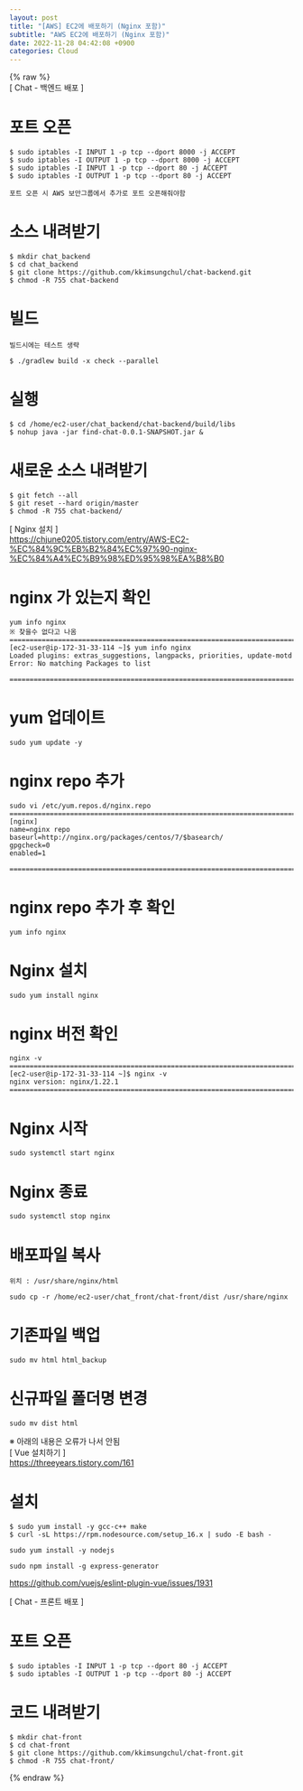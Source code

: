 ```yaml
---  
layout: post  
title: "[AWS] EC2에 배포하기 (Nginx 포함)"  
subtitle: "AWS EC2에 배포하기 (Nginx 포함)"  
date: 2022-11-28 04:42:08 +0900  
categories: Cloud  
---  
```

{% raw %}  
[ Chat - 백엔드 배포 ]  
  
# 포트 오픈  
  
	$ sudo iptables -I INPUT 1 -p tcp --dport 8000 -j ACCEPT  
	$ sudo iptables -I OUTPUT 1 -p tcp --dport 8000 -j ACCEPT  
	$ sudo iptables -I INPUT 1 -p tcp --dport 80 -j ACCEPT  
	$ sudo iptables -I OUTPUT 1 -p tcp --dport 80 -j ACCEPT  
  
	포트 오픈 시 AWS 보안그룹에서 추가로 포트 오픈해줘야함  
  
# 소스 내려받기  
  
	$ mkdir chat_backend  
	$ cd chat_backend  
	$ git clone https://github.com/kkimsungchul/chat-backend.git  
	$ chmod -R 755 chat-backend  
  
# 빌드  
	빌드시에는 테스트 생략  
  
	$ ./gradlew build -x check --parallel  
  
# 실행  
  
	$ cd /home/ec2-user/chat_backend/chat-backend/build/libs  
	$ nohup java -jar find-chat-0.0.1-SNAPSHOT.jar &  
  
# 새로운 소스 내려받기  
  
	$ git fetch --all  
	$ git reset --hard origin/master  
	$ chmod -R 755 chat-backend/  
  
[ Nginx 설치 ]  
	https://chjune0205.tistory.com/entry/AWS-EC2-%EC%84%9C%EB%B2%84%EC%97%90-nginx-%EC%84%A4%EC%B9%98%ED%95%98%EA%B8%B0  
  
# nginx 가 있는지 확인  
	yum info nginx  
	※ 찾을수 없다고 나옴  
	=================================================================================================================  
	[ec2-user@ip-172-31-33-114 ~]$ yum info nginx  
	Loaded plugins: extras_suggestions, langpacks, priorities, update-motd  
	Error: No matching Packages to list  
  
	=================================================================================================================  
# yum 업데이트  
	sudo yum update -y  
  
# nginx repo 추가  
	sudo vi /etc/yum.repos.d/nginx.repo  
	=================================================================================================================  
	[nginx]  
	name=nginx repo  
	baseurl=http://nginx.org/packages/centos/7/$basearch/  
	gpgcheck=0  
	enabled=1  
  
	=================================================================================================================  
  
# nginx repo 추가 후 확인  
  
	yum info nginx  
  
# Nginx 설치  
  
	sudo yum install nginx  
  
# nginx 버전 확인  
	nginx -v  
	=================================================================================================================  
	[ec2-user@ip-172-31-33-114 ~]$ nginx -v  
	nginx version: nginx/1.22.1  
	=================================================================================================================  
  
# Nginx 시작  
  
	sudo systemctl start nginx  
  
# Nginx 종료  
  
	sudo systemctl stop nginx  
  
# 배포파일 복사  
	위치 : /usr/share/nginx/html  
  
	sudo cp -r /home/ec2-user/chat_front/chat-front/dist /usr/share/nginx  
  
# 기존파일 백업  
	sudo mv html html_backup  
  
# 신규파일 폴더명 변경  
	sudo mv dist html  
  
※ 아래의 내용은 오류가 나서 안됨  
[ Vue 설치하기 ]  
	https://threeyears.tistory.com/161  
# 설치  
	$ sudo yum install -y gcc-c++ make  
	$ curl -sL https://rpm.nodesource.com/setup_16.x | sudo -E bash -  
  
	sudo yum install -y nodejs  
  
	sudo npm install -g express-generator  
https://github.com/vuejs/eslint-plugin-vue/issues/1931  
  
[ Chat - 프론트 배포 ]  
  
# 포트 오픈  
	$ sudo iptables -I INPUT 1 -p tcp --dport 80 -j ACCEPT  
	$ sudo iptables -I OUTPUT 1 -p tcp --dport 80 -j ACCEPT  
  
# 코드 내려받기  
  
	$ mkdir chat-front  
	$ cd chat-front  
	$ git clone https://github.com/kkimsungchul/chat-front.git  
	$ chmod -R 755 chat-front/  
  
{% endraw %}